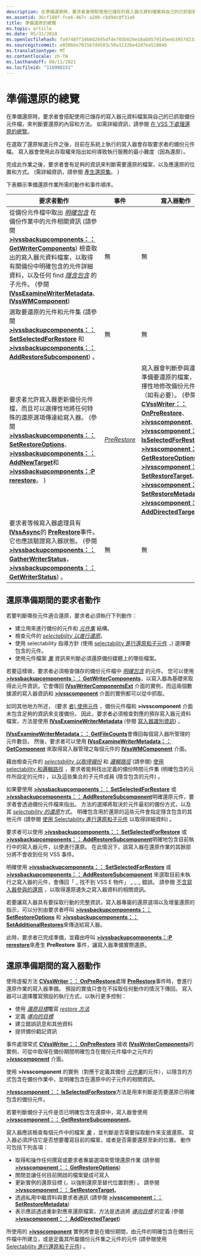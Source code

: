 ```yaml
---
description: 在準備還原時，要求者會搭配使用已儲存的寫入器元資料檔案與自己的已抓取備份元件檔，來判斷要還原的內容和方法。
ms.assetid: 36cf188f-fce6-467c-a200-cbd9dc8f31a6
title: 準備還原的總覽
ms.topic: article
ms.date: 05/31/2018
ms.openlocfilehash: fa9748ff3d6602695dfde703b020e10ab05791d5eeb3957d23a1d1a4fcb82cc2
ms.sourcegitcommit: e858bbe701567d4583c50a11326e42d7ea51804b
ms.translationtype: MT
ms.contentlocale: zh-TW
ms.lasthandoff: 08/11/2021
ms.locfileid: "118998151"
---
```

# <a name="overview-of-preparing-for-restore"></a>準備還原的總覽

在準備還原時，要求者會搭配使用已儲存的寫入器元資料檔案與自己的已抓取備份元件檔，來判斷要還原的內容和方法。 如需詳細資訊，請參閱 [在 VSS 下處理還原的總覽](overview-of-processing-a-restore-under-vss.md)。

在選取了還原候選元件之後，目前在系統上執行的寫入器會存取要求者的備份元件檔。 寫入器會使用此存取權來指出如何導致執行服務的最小難度（因為還原）。

完成此作業之後，要求者會有足夠的資訊來判斷需要還原的檔案，以及應還原的位置和方式。  (需詳細資訊，請參閱 [產生還原集](generating-a-restore-set.md)。 ) 

下表顯示準備還原作業所需的動作和事件順序。



| 要求者動作                                                                                                                                                                                                                                                                                                                                                                                                                                                                                                                                                                                                                                              | 事件                                                         | 寫入器動作                                                                                                                                                                                                                                                                                                                                                                                                                                                                                                                                                                                                                                                     |
|---------------------------------------------------------------------------------------------------------------------------------------------------------------------------------------------------------------------------------------------------------------------------------------------------------------------------------------------------------------------------------------------------------------------------------------------------------------------------------------------------------------------------------------------------------------------------------------------------------------------------------------------------------------|---------------------------------------------------------------|-------------------------------------------------------------------------------------------------------------------------------------------------------------------------------------------------------------------------------------------------------------------------------------------------------------------------------------------------------------------------------------------------------------------------------------------------------------------------------------------------------------------------------------------------------------------------------------------------------------------------------------------------------------------|
| 從備份元件檔中取出 [*明確包含*](vssgloss-e.md) 在備份作業中的元件相關資訊 (請參閱 [**>ivssbackupcomponents：： GetWriterComponents**](/windows/desktop/api/VsBackup/nf-vsbackup-ivssbackupcomponents-getwritercomponents)) 檢查取出的寫入器元資料檔案，以取得有關備份中明確包含的元件詳細資料，以及任何 find [*隱含包含*](vssgloss-i.md) 的子元件。  (參閱 [**IVssExamineWriterMetadata**](/windows/desktop/api/VsBackup/nl-vsbackup-ivssexaminewritermetadata)、 [**IVssWMComponent**](/windows/desktop/api/VsBackup/nl-vsbackup-ivsswmcomponent)) <br/> | 無                                                          | 無                                                                                                                                                                                                                                                                                                                                                                                                                                                                                                                                                                                                                                                              |
| 選取要還原的元件和元件集 (請參閱 [**>ivssbackupcomponents：： SetSelectedForRestore**](/windows/desktop/api/VsBackup/nf-vsbackup-ivssbackupcomponents-setselectedforrestore) 和 [**>ivssbackupcomponents：： AddRestoreSubcomponent**](/windows/desktop/api/VsBackup/nf-vsbackup-ivssbackupcomponents-addrestoresubcomponent)) 。                                                                                                                                                                                                                                                                                                                                                                                          | 無                                                          | 無                                                                                                                                                                                                                                                                                                                                                                                                                                                                                                                                                                                                                                                              |
| 要求者允許寫入器更新備份元件檔，而且可以選擇性地將任何特殊的還原選項傳達給寫入器。  (參閱 [**>ivssbackupcomponents：： SetRestoreOptions**](/windows/desktop/api/VsBackup/nf-vsbackup-ivssbackupcomponents-setrestoreoptions)、 [**>ivssbackupcomponents：： AddNewTarget**](/windows/desktop/api/VsBackup/nf-vsbackup-ivssbackupcomponents-addnewtarget)和 [**>ivssbackupcomponents：:P rerestore**](/windows/desktop/api/VsBackup/nf-vsbackup-ivssbackupcomponents-prerestore)。 )                                                                                                                                                                                                                                          | [*PreRestore*](vssgloss-p.md) | 寫入器會判斷參與還原、準備要還原的檔案，並選擇性地修改備份元件檔（如有必要）。  (參閱 [**CVssWriter：： OnPreRestore**](/windows/desktop/api/VsWriter/nf-vswriter-cvsswriter-onprerestore)、 [**>ivsscomponent**](/windows/desktop/api/VsWriter/nl-vswriter-ivsscomponent)、 [**>ivsscomponent：： IsSelectedForRestore**](/windows/desktop/api/VsWriter/nf-vswriter-ivsscomponent-isselectedforrestore)、 [**>ivsscomponent：： GetRestoreOptions**](/windows/desktop/api/VsWriter/nf-vswriter-ivsscomponent-getrestoreoptions)、 [**>ivsscomponent：： SetRestoreTarget**](/windows/desktop/api/VsWriter/nf-vswriter-ivsscomponent-setrestoretarget)、 [**>ivsscomponent：： SetRestoreMetadata**](/windows/desktop/api/VsWriter/nf-vswriter-ivsscomponent-setrestoremetadata)、 [**>ivsscomponent：： AddDirectedTarget**](/windows/desktop/api/VsWriter/nf-vswriter-ivsscomponent-adddirectedtarget)。 )  |
| 要求者等候寫入器處理具有 [**IVssAsync**](/windows/desktop/api/Vss/nn-vss-ivssasync)的 [**PreRestore**](/windows/desktop/api/VsBackup/nf-vsbackup-ivssbackupcomponents-prerestore)事件。 它也應該驗證寫入器狀態。  (參閱 [**>ivssbackupcomponents：： GatherWriterStatus**](/windows/desktop/api/VsBackup/nf-vsbackup-ivssbackupcomponents-gatherwriterstatus)， [**>ivssbackupcomponents：： GetWriterStatus**](/windows/desktop/api/VsBackup/nf-vsbackup-ivssbackupcomponents-getwriterstatus)) 。                                                                                                                                                                                                                                                                                  | 無                                                          | 無                                                                                                                                                                                                                                                                                                                                                                                                                                                                                                                                                                                                                                                              |



 

## <a name="requester-actions-during-restore-preparations"></a>還原準備期間的要求者動作

若要判斷哪些元件適合還原，要求者必須執行下列動作：

-   建立用來進行備份的元件和 [*元件集*](vssgloss-c.md) 結構。
-   檢查元件的 [*selectability 以進行還原*](vssgloss-s.md)。
-   使用 selectability 指導方針 (使用 [selectability 進行還原和子元件](working-with-selectability-for-restore-and-subcomponents.md) ，) 選擇要包含的元件。
-   使用元件檔案 [*集*](vssgloss-f.md) 資訊來判斷必須還原備份媒體上的哪些檔案。

若要這樣做，要求者必須檢查儲存的備份元件檔中 [*明確包含*](vssgloss-e.md) 的元件。 您可以使用 [**>ivssbackupcomponents：： GetWriterComponents**](/windows/desktop/api/VsBackup/nf-vsbackup-ivssbackupcomponents-getwritercomponents)，以寫入器為基礎來取得此元件資訊，它會傳回 [**IVssWriterComponentsExt**](/windows/win32/api/vsbackup/nl-vsbackup-ivsswritercomponentsext) 介面的實例，而這兩個數據源的寫入器資訊和 [**>ivsscomponent**](/windows/desktop/api/VsWriter/nl-vswriter-ivsscomponent) 介面的實例都可以從中抓取。

如同其他地方所述， (要求 [者) 使用元件](use-of-components-by-the-requestor.md) ，備份元件檔和 **>ivsscomponent** 介面未包含足夠的資訊來支援備份。 因此，要求者必須檢查對應的預存寫入器元資料檔案，方法是使用 [**IVssExamineWriterMetadata**](/windows/desktop/api/VsBackup/nl-vsbackup-ivssexaminewritermetadata) (參閱 [寫入器識別資訊](writer-metadata-document-contents.md)) 。

[**IVssExamineWriterMetadata：： GetFileCounts**](/windows/desktop/api/VsBackup/nf-vsbackup-ivssexaminewritermetadata-getfilecounts)會傳回每個寫入器所管理的元件數目。 然後，要求者可以使用 [**IVssExamineWriterMetadata：： GetComponent**](/windows/desktop/api/VsBackup/nf-vsbackup-ivssexaminewritermetadata-getcomponent) 來取得寫入器管理之每個元件的 [**IVssWMComponent**](/windows/desktop/api/VsBackup/nl-vsbackup-ivsswmcomponent) 介面。

藉由檢查元件的 [*selectability 以取得備份*](vssgloss-s.md) 和 [*邏輯路徑*](vssgloss-l.md) (請參閱) [使用 selectability 和邏輯路徑](working-with-selectability-and-logical-paths.md) ，要求者能夠找出定義的備份時間元件集 (明確包含的元件所設定的元件) ，以及這些集合的子元件成員 (隱含包含的元件) 。

如果要使用 [**>ivssbackupcomponents：： SetSelectedForRestore**](/windows/desktop/api/VsBackup/nf-vsbackup-ivssbackupcomponents-setselectedforrestore) 或 [**>ivssbackupcomponents：： AddRestoreSubcomponent**](/windows/desktop/api/VsBackup/nf-vsbackup-ivssbackupcomponents-addrestoresubcomponent)明確還原元件，要求者會透過備份元件檔來指出。 方法的選擇將取決於元件最初的備份方式，以及其 [*selectability 的還原*](vssgloss-s.md)方式。 明確包含用於還原的這些元件會指定隱含包含的其他元件 (請參閱 [使用 Selectability 進行還原和子元件](working-with-selectability-for-restore-and-subcomponents.md) 以取得詳細資料) 。

要求者可以使用 [**>ivssbackupcomponents：： SetSelectedForRestore**](/windows/desktop/api/VsBackup/nf-vsbackup-ivssbackupcomponents-setselectedforrestore) 或 [**>ivssbackupcomponents：： AddRestoreSubcomponent**](/windows/desktop/api/VsBackup/nf-vsbackup-ivssbackupcomponents-addrestoresubcomponent)明確地包含目前執行中的寫入器元件，以便進行還原。 在此情況下，該寫入器在還原作業的其餘部分將不會收到任何 VSS 事件。

明確使用 [**>ivssbackupcomponents：： SetSelectedForRestore**](/windows/desktop/api/VsBackup/nf-vsbackup-ivssbackupcomponents-setselectedforrestore) 或 [**>ivssbackupcomponents：： AddRestoreSubcomponent**](/windows/desktop/api/VsBackup/nf-vsbackup-ivssbackupcomponents-addrestoresubcomponent) 來選取目前未執行之寫入器的元件，會傳回「 \_ 找不到 VSS E 物件」 \_ \_ \_ 錯誤。 請參閱 [不含寫入器參與的還原](restores-without-writer-participation.md) ，以取得還原遺失之寫入器資料的相關資訊。

若要讓寫入器具有要採取行動的完整資訊，寫入器專屬的還原選項以及增量還原的指示，可以分別由要求者呼叫 [**>ivssbackupcomponents：： SetRestoreOptions**](/windows/desktop/api/VsBackup/nf-vsbackup-ivssbackupcomponents-setrestoreoptions) 和 [**>ivssbackupcomponents：： SetAdditionalRestores**](/windows/desktop/api/VsBackup/nf-vsbackup-ivssbackupcomponents-setadditionalrestores)來傳送給寫入器。

此時，要求者已完成準備，並藉由呼叫 [**>ivssbackupcomponents：:P rerestore**](/windows/desktop/api/VsBackup/nf-vsbackup-ivssbackupcomponents-prerestore)來產生 **PreRestore** 事件，讓寫入器準備實際還原。

## <a name="writer-actions-during-restore-preparations"></a>還原準備期間的寫入器動作

使用虛擬方法 [**CVssWriter：： OnPreRestore**](/windows/desktop/api/VsWriter/nf-vswriter-cvsswriter-onprerestore)處理 [**PreRestore**](/windows/desktop/api/VsBackup/nf-vsbackup-ivssbackupcomponents-prerestore)事件時，會進行還原作業的寫入器準備。 預設的實值只會在不採取任何動作的情況下傳回。 寫入器可以選擇覆寫預設的執行方式，以執行更多控制：

-   使用 [*還原目標*](vssgloss-r.md)覆寫 [*restore 方法*](vssgloss-r.md)
-   定義 [*導向的目標*](vssgloss-d.md)
-   建立錯誤訊息和其他資料
-   提供備份戳記資訊

事件處理常式 [**CVssWriter：： OnPreRestore**](/windows/desktop/api/VsWriter/nf-vswriter-cvsswriter-onprerestore) 接收 [**IVssWriterComponents**](/windows/desktop/api/VsWriter/nl-vswriter-ivsswritercomponents)的實例，可從中取得在備份期間明確包含在備份元件檔中之元件的 [**>ivsscomponent**](/windows/desktop/api/VsWriter/nl-vswriter-ivsscomponent) 介面。

使用 **>ivsscomponent** 的實例（對應于定義其備份 [*元件集*](vssgloss-c.md)的元件），以隱含的方式包含在備份作業中，並明確包含在還原中的子元件的相關資訊。

[**>Ivsscomponent：： IsSelectedForRestore**](/windows/desktop/api/VsWriter/nf-vswriter-ivsscomponent-isselectedforrestore)方法是用來判斷是否要還原已明確包含的備份元件。

若要判斷備份子元件是否已明確包含在還原中，寫入器會使用 [**>ivsscomponent：： GetRestoreSubcomponent**](/windows/desktop/api/VsWriter/nf-vswriter-ivsscomponent-getrestoresubcomponent)。

寫入器應該檢查每個元件中的檔案 [*集*](vssgloss-f.md) ，並判斷是否需要採取動作來支援還原。 寫入器必須評估它是否想要覆寫目前的檔案，或者是否需要還原至新的位置。 動作可包括下列各項：

-   取得和操作任何撰寫或要求者專屬選項來管理還原作業 (請參閱 [**>ivsscomponent：： GetRestoreOptions**](/windows/desktop/api/VsWriter/nf-vswriter-ivsscomponent-getrestoreoptions)) 
-   關閉並讓任何目前開啟的檔案變成可寫入
-   更新實例的還原目標 (，以強制還原至替代位置對應) 。 請參閱 [**>ivsscomponent：： SetRestoreTarget**](/windows/desktop/api/VsWriter/nf-vswriter-ivsscomponent-setrestoretarget)。
-   透過私用中繼資料與要求者通訊 (請參閱 [**>ivsscomponent：： SetRestoreMetadata**](/windows/desktop/api/VsWriter/nf-vswriter-ivsscomponent-setrestoremetadata)) 
-   表示應該透過重新對應來還原檔案，方法是透過將 [*導向目標*](vssgloss-d.md) 的定義 (參閱 [**>ivsscomponent：： AddDirectedTarget**](/windows/desktop/api/VsWriter/nf-vswriter-ivsscomponent-adddirectedtarget)) 

所使用的 [**>ivsscomponent**](/windows/desktop/api/VsWriter/nl-vswriter-ivsscomponent) 實例將會是在備份期間，由元件的明確包含在備份元件檔中所建立，或是定義其所屬備份元件集之元件的元件 (請參閱使用 [Selectability 進行還原和子元件](working-with-selectability-for-restore-and-subcomponents.md)) 。

 

 

